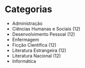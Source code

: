 # Categorias

- Administração
- Ciências Humanas e Sociais (12)
- Desenvolvimento Pessoal (12)
- Enfermagem
- Ficção Científica (12)
- Literatura Estrangeira (12)
- Literatura Nacional (12)
- Informática

